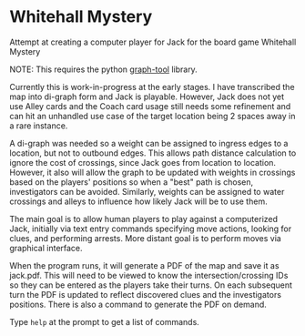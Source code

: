 # Whitehall Mystery
Attempt at creating a computer player for Jack for the board game Whitehall Mystery

NOTE: This requires the python [graph-tool](https://graph-tool.skewed.de/static/doc/index.html) library.

Currently this is work-in-progress at the early stages.  I have transcribed the map into di-graph form and Jack is playable. However, Jack does not yet use Alley cards and the Coach card usage still needs some refinement and can hit an unhandled use case of the target location being 2 spaces away in a rare instance.

A di-graph was needed so a weight can be assigned to ingress edges to a location, but not to outbound edges.  This allows path distance calculation to ignore the cost of crossings, since Jack goes from location to location.  However, it also will allow the graph to be updated with weights in crossings based on the players' positions so when a "best" path is chosen, investigators can be avoided.   Similarly, weights can be assigned to water crossings and alleys to influence how likely Jack will be to use them.

The main goal is to allow human players to play against a computerized Jack, initially via text entry commands specifying move actions, looking for clues, and performing arrests. More distant goal is to perform moves via graphical interface.

When the program runs, it will generate a PDF of the map and save it as jack.pdf.  This will need to be viewed to know the intersection/crossing IDs so they can be entered as the players take their turns.  On each subsequent turn the PDF is updated to reflect discovered clues and the investigators positions.   There is also a command to generate the PDF on demand.

Type `help` at the prompt to get a list of commands.

